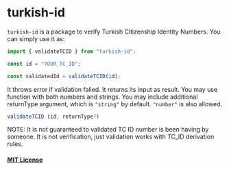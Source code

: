 # turkish-id

`turkish-id` is a package to verify Turkish Citizenship Identity Numbers. You can simply use it as:

```js
import { validateTCID } from "turkish-id";

const id = "YOUR_TC_ID";

const validatedId = validateTCID(id);
```

It throws error if validation falied. It returns its input as result. You may use function with both numbers and strings. You may include additional returnType argument, which is `"string"` by default. `"number"` is also allowed.

```js
validateTCID (id, returnType?)
```

NOTE: It is not guaranteed to validated TC ID number is been having by someone. It is not verification, just validation works with TC_ID derivation rules.

#### [MIT License](https://github.com/urtuba/turkish-id/blob/main/LICENSE)
